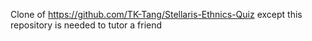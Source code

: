 Clone of https://github.com/TK-Tang/Stellaris-Ethnics-Quiz except this repository is needed to tutor a friend

